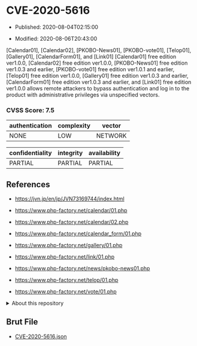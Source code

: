 # CVE-2020-5616

- Published: 2020-08-04T02:15:00

- Modified: 2020-08-06T20:43:00

[Calendar01], [Calendar02], [PKOBO-News01], [PKOBO-vote01], [Telop01], [Gallery01], [CalendarForm01], and [Link01] [Calendar01] free edition ver1.0.0, [Calendar02] free edition ver1.0.0, [PKOBO-News01] free edition ver1.0.3 and earlier, [PKOBO-vote01] free edition ver1.0.1 and earlier, [Telop01] free edition ver1.0.0, [Gallery01] free edition ver1.0.3 and earlier, [CalendarForm01] free edition ver1.0.3 and earlier, and [Link01] free edition ver1.0.0 allows remote attackers to bypass authentication and log in to the product with administrative privileges via unspecified vectors.

### CVSS Score: **7.5**

| authentication | complexity | vector |
| --- | --- | --- |
| NONE | LOW | NETWORK |

| confidentiality | integrity | availability |
| --- | --- | --- |
| PARTIAL | PARTIAL | PARTIAL |

## References

* https://jvn.jp/en/jp/JVN73169744/index.html

* https://www.php-factory.net/calendar/01.php

* https://www.php-factory.net/calendar/02.php

* https://www.php-factory.net/calendar_form/01.php

* https://www.php-factory.net/gallery/01.php

* https://www.php-factory.net/link/01.php

* https://www.php-factory.net/news/pkobo-news01.php

* https://www.php-factory.net/telop/01.php

* https://www.php-factory.net/vote/01.php

<details>
<summary>About this repository</summary> 

  This repository is part of the project [Live Hack CVE](https://github.com/Live-Hack-CVE). Main website can be found [www.live-hack.org](https://www.live-hack.org) 
  
  Made by [Sn0wAlice](https://github.com/Sn0wAlice) for the people that care about security and need to have a feed of the latest CVEs. Hope you enjoy it, don't forget to star the repo and follow me on [Twitter](https://twitter.com/Sn0wAlice) and [Github](https://github.com/Sn0wAlice). And that is my [personnal website](https://www.alice-snow.me/)

  - [Home Page](https://github.com/Live-Hack-CVE)
  - [Framework](https://github.com/Live-Hack-CVE/cve-framework)
  - [CVE database](https://github.com/Live-Hack-CVE/full_database)
  - [Changelog](https://github.com/Live-Hack-CVE/Changelog)
</details>

## Brut File

* [CVE-2020-5616.json](https://raw.githubusercontent.com/Live-Hack-CVE/full_database/main/cves/2020/CVE-2020-5616.json)

